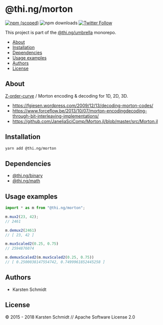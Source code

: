 # @thi.ng/morton

[![npm (scoped)](https://img.shields.io/npm/v/@thi.ng/morton.svg)](https://www.npmjs.com/package/@thi.ng/morton)
![npm downloads](https://img.shields.io/npm/dm/@thi.ng/morton.svg)
[![Twitter Follow](https://img.shields.io/twitter/follow/thing_umbrella.svg?style=flat-square&label=twitter)](https://twitter.com/thing_umbrella)

This project is part of the
[@thi.ng/umbrella](https://github.com/thi-ng/umbrella/) monorepo.

<!-- TOC depthFrom:2 depthTo:3 -->

- [About](#about)
- [Installation](#installation)
- [Dependencies](#dependencies)
- [Usage examples](#usage-examples)
- [Authors](#authors)
- [License](#license)

<!-- /TOC -->

## About

[Z-order-curve](https://en.wikipedia.org/wiki/Z-order_curve) / Morton
encoding & decoding for 1D, 2D, 3D.

- https://fgiesen.wordpress.com/2009/12/13/decoding-morton-codes/
- https://www.forceflow.be/2013/10/07/morton-encodingdecoding-through-bit-interleaving-implementations/
- https://github.com/JaneliaSciComp/Morton.jl/blob/master/src/Morton.jl

## Installation

```bash
yarn add @thi.ng/morton
```

## Dependencies

- [@thi.ng/binary](https://github.com/thi-ng/umbrella/tree/master/packages/binary)
- [@thi.ng/math](https://github.com/thi-ng/umbrella/tree/master/packages/math)

## Usage examples

```ts
import * as m from "@thi.ng/morton";

m.mux2(23, 42);
// 2461

m.demux2(2461)
// [ 23, 42 ]

m.muxScaled2(0.25, 0.75)
// 2594876074

m.demuxScaled2(m.muxScaled2(0.25, 0.75))
// [ 0.2500038147554742, 0.7499961852445258 ]
```

## Authors

- Karsten Schmidt

## License

&copy; 2015 - 2018 Karsten Schmidt // Apache Software License 2.0
